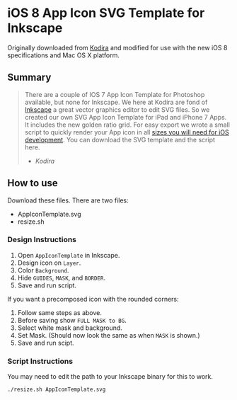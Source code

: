 iOS 8 App Icon SVG Template for Inkscape
===

Originally downloaded from [Kodira](http://kodira.de/2013/11/ios-7-app-icon-template-inkscape-svg-editor/) and modified for use with the new iOS 8 specifications and Mac OS X platform.

Summary
---

> There are a couple of IOS 7 App Icon Template for Photoshop available, but none
> for Inkscape. We here at Kodira are fond of [Inkscape](http://www.inkscape.org) a great vector graphics
> editor to edit SVG files. So we created our own SVG App Icon Template for iPad
> and iPhone 7 Apps. It includes the new golden ratio grid. For easy export we
> wrote a small script to quickly render your App icon in all [sizes you will need
> for iOS development](https://developer.apple.com/library/ios/documentation/userexperience/conceptual/mobilehig/IconMatrix.html). You can download the SVG template and the script here.
> 
> - _Kodira_

How to use
---

Download these files. There are two files:

+ AppIconTemplate.svg
+ resize.sh

### Design Instructions

1. Open `AppIconTemplate` in Inkscape.
2. Design icon on `Layer`.
3. Color `Background`.
4. Hide `GUIDES`, `MASK`, and `BORDER`.
5. Save and run script.

If you want a precomposed icon with the rounded corners:

1. Follow same steps as above.
2. Before saving show `FULL MASK to BG`.
3. Select white mask and background.
4. Set Mask. (Should now look the same as when `MASK` is shown.)
5. Save and run scipt.

### Script Instructions

You may need to edit the path to your Inkscape binary for this to work.

```sh
./resize.sh AppIconTemplate.svg
```

